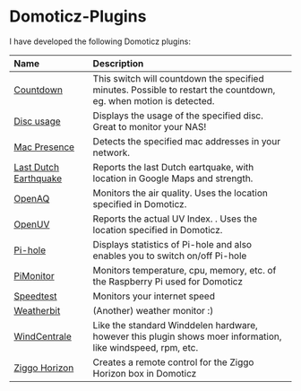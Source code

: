 # Domoticz-Plugins

I have developed the following Domoticz plugins:

| Name                                                                                   | Description
| :---                                                                                   | :---
| [Countdown](https://github.com/Xorfor/Domoticz-Countdown-Plugin)                       | This switch will countdown the specified minutes. Possible to restart the countdown, eg. when motion is detected.
| [Disc usage](https://github.com/Xorfor/Domoticz-Disc-usage-Plugin)                     | Displays the usage of the specified disc. Great to monitor your NAS!
| [Mac Presence](https://github.com/Xorfor/Domoticz-Mac-Presence-Plugin)                 | Detects the specified mac addresses in your network.
| [Last Dutch Earthquake](https://github.com/Xorfor/Domoticz-LastDutchEarthquake-Plugin) | Reports the last Dutch eartquake, with location in Google Maps and strength.
| [OpenAQ](https://github.com/Xorfor/Domoticz-OpenAQ-Plugin)                             | Monitors the air quality. Uses the location specified in Domoticz.
| [OpenUV](https://github.com/Xorfor/Domoticz-OpenUV-Plugin)                             | Reports the actual UV Index. . Uses the location specified in Domoticz.
| [Pi-hole](https://github.com/Xorfor/Domoticz-Pi-hole-Plugin)                           | Displays statistics of Pi-hole and also enables you to switch on/off Pi-hole
| [PiMonitor](https://github.com/Xorfor/Domoticz-PiMonitor-Plugin)                       | Monitors temperature, cpu, memory, etc. of the Raspberry Pi used for Domoticz
| [Speedtest](https://github.com/Xorfor/Domoticz-Speedtest-Plugin)                       | Monitors your internet speed
| [Weatherbit](https://github.com/Xorfor/Domoticz-Weatherbit-Plugin)                     | (Another) weather monitor :)
| [WindCentrale](https://github.com/Xorfor/Domoticz-Windcentrale-Plugin)                 | Like the standard Winddelen hardware, however this plugin shows moer information, like windspeed, rpm, etc.
| [Ziggo Horizon](https://github.com/Xorfor/Domoticz-ZiggoHorizon-Plugin)                | Creates a remote control for the Ziggo Horizon box in Domoticz
